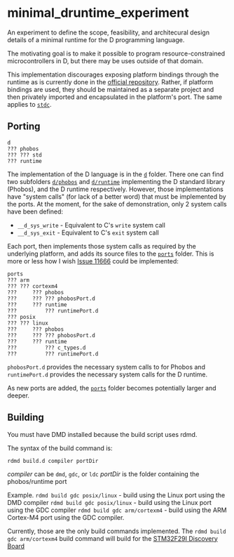 # minimal_druntime_experiment
An experiment to define the scope, feasibility, and architecural design details of a minimal runtime for the D programming language.

The motivating goal is to make it possible to program resource-constrained microcontrollers in D, but there may be uses outside of that domain.

This implementation discourages exposing platform bindings through the runtime as is currently done in the [official repository](https://github.com/D-Programming-Language/druntime/tree/master/src/core/sys).  Rather, if platform bindings are used, they should be maintained as a separate project and then privately imported and encapsulated in the platform's port.  The same applies to [`stdc`](https://github.com/D-Programming-Language/druntime/tree/master/src/core/stdc).

## Porting

```
d
??? phobos
??? ??? std
??? runtime
```

The implementation of the D language is in the [`d`](https://github.com/JinShil/minimal_druntime_experiment/tree/master/source/d) folder.  There one can find two subfolders [`d/phobos`](https://github.com/JinShil/minimal_druntime_experiment/tree/master/source/d/phobos) and [`d/runtime`](https://github.com/JinShil/minimal_druntime_experiment/tree/master/source/d/runtime) implementing the D standard library (Phobos), and the D runtime respectively.  However, those implementations have "system calls" (for lack of a better word) that must be implemented by the ports.  At the moment, for the sake of demonstration, only 2 system calls have been defined:
* `__d_sys_write` - Equivalent to C's `write` system call
* `__d_sys_exit` - Equivalent to C's `exit` system call

Each port, then implements those system calls as required by the underlying platform, and adds its source files to the [`ports`](https://github.com/JinShil/minimal_druntime_experiment/tree/master/source/ports) folder.  This is more or less how I wish [Issue 11666](https://issues.dlang.org/show_bug.cgi?id=11666) could be implemented:

```
ports
??? arm
??? ??? cortexm4
???     ??? phobos
???     ??? ??? phobosPort.d
???     ??? runtime
???         ??? runtimePort.d
??? posix
??? ??? linux
???     ??? phobos
???     ??? ??? phobosPort.d
???     ??? runtime
???         ??? c_types.d
???         ??? runtimePort.d
```

`phobosPort.d` provides the necessary system calls to for Phobos and `runtimePort.d` provides the necessary system calls for the D runtime.  

As new ports are added, the [`ports`](https://github.com/JinShil/minimal_druntime_experiment/tree/master/source/ports) folder becomes potentially larger and deeper.

## Building
You must have DMD installed because the build script uses rdmd.

The syntax of the build command is:
```
rdmd build.d compiler portDir
```
*compiler* can be `dmd`, `gdc`, or `ldc`
*portDir* is the folder containing the phobos/runtime port

Example.
`rdmd build gdc posix/linux` - build using the Linux port using the DMD compiler 
`rdmd build gdc posix/linux` - build using the Linux port using the GDC compiler
`rdmd build gdc arm/cortexm4` - build using the ARM Cortex-M4 port using the GDC compiler.

Currently, those are the only build commands implemented.  The `rdmd build gdc arm/cortexm4` build command will build for the [STM32F29I Discovery Board](http://www.st.com/web/catalog/tools/FM116/SC959/SS1532/PF259090)